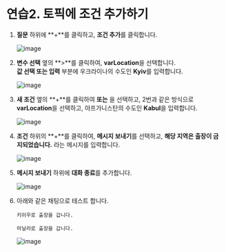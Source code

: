 # 연습2. 토픽에 조건 추가하기 


1. **질문** 하위에 **+**를 클릭하고, **조건 추가**를 클릭합니다.
   
    ![image](https://github.com/user-attachments/assets/69f8b353-dbf4-456c-8c45-4e4987ad2368)

2. **변수 선택** 옆의 **>**를 클릭하여, **varLocation**을 선택합니다.</br>
   **값 선택 또는 입력** 부분에 우크라이나의 수도인 **Kyiv**를 입력합니다.

    ![image](https://github.com/user-attachments/assets/6fb54980-81ac-4e0a-98b2-6be22ee5dfb7)

3. **새 조건** 옆의 **+**를 클릭하여 **또는** 을 선택하고, 2번과 같은 방식으로 **varLocation**을 선택하고, 아프가니스탄의 수도인 **Kabul**을 입력합니다.

    ![image](https://github.com/user-attachments/assets/1eac48e8-d4c8-477c-8f7c-e26410ec419f)

4. **조건** 하위의 **+**를 클릭하여, **메시지 보내기**를 선택하고, **해당 지역은 출장이 금지되었습니다.** 라는 메시지를 입력합니다.



    ![image](https://github.com/user-attachments/assets/0fccf646-a51d-4610-a0c6-9a83a5c80ce7)

5. **메시지 보내기** 하위에  **대화 종료**를 추가합니다.
   
    ![image](https://github.com/user-attachments/assets/83a4d9ed-ae9e-4772-8ea7-f60a8afc4277)


6. 아래와 같은 채팅으로 테스트 합니다.

    ```
    키이우로 출장을 갑니다.
    ```
    ```
    마닐라로 출장을 갑니다.
    ```

    ![image](https://github.com/user-attachments/assets/29ecb90f-9a36-4616-93f7-9c0c6f36d25c)





